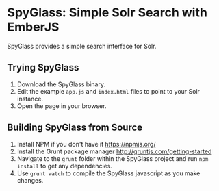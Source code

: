 
# SpyGlass: Simple Solr Search with EmberJS

SpyGlass provides a simple search interface for Solr.

## Trying SpyGlass
1. Download the SpyGlass binary.
3. Edit the example `app.js` and `index.html` files to point to your Solr instance.
4. Open the page in your browser.

## Building SpyGlass from Source
1. Install NPM if you don't have it https://npmjs.org/
2. Install the Grunt package manager http://gruntjs.com/getting-started
3. Navigate to the `grunt` folder within the SpyGlass project and run `npm install` to get any dependencies.
4. Use `grunt watch` to compile the SpyGlass javascript as you make changes.